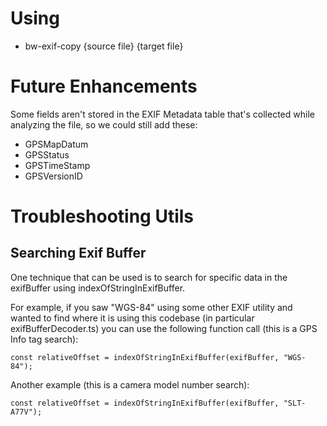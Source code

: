 Using
=====

* bw-exif-copy {source file} {target file}

Future Enhancements
===================

Some fields aren't stored in the EXIF Metadata table that's collected while analyzing the file, so we could still add these:
* GPSMapDatum
* GPSStatus
* GPSTimeStamp
* GPSVersionID

Troubleshooting Utils
=====================

Searching Exif Buffer
---------------------

One technique that can be used is to search for specific data in the exifBuffer using indexOfStringInExifBuffer.

For example, if you saw "WGS-84" using some other EXIF utility and wanted to find where it is using this codebase (in particular exifBufferDecoder.ts)
you can use the following function call (this is a GPS Info tag search):
```
const relativeOffset = indexOfStringInExifBuffer(exifBuffer, "WGS-84");
```
Another example (this is a camera model number search):
```
const relativeOffset = indexOfStringInExifBuffer(exifBuffer, "SLT-A77V");
```
